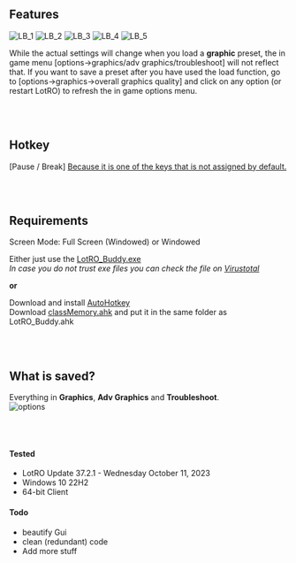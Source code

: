 ## Features
![LB_1](https://github.com/strauss7702/LotRO_Buddy/assets/138319390/626bc143-105b-4510-81ef-fbf9d1a8f8f3)
![LB_2](https://github.com/strauss7702/LotRO_Buddy/assets/138319390/ee7b291f-0fe5-4f75-85ce-df84b00a18a4)
![LB_3](https://github.com/strauss7702/LotRO_Buddy/assets/138319390/bd2d030f-80f4-4ab2-88ff-57a5f58e1186)
![LB_4](https://github.com/strauss7702/LotRO_Buddy/assets/138319390/03020083-b540-48d7-bfb1-d3a82773a15f)
![LB_5](https://github.com/strauss7702/LotRO_Buddy/assets/138319390/bb267634-b7d2-4243-a09e-91bbf352dfd9)

While the actual settings will change when you load a **graphic** preset, the in game menu [options->graphics/adv graphics/troubleshoot] will not reflect that. If you want to save a preset after you have used the load function, go to [options->graphics->overall graphics quality] and click on any option (or restart LotRO) to refresh the in game options menu.  

<br/><br/>

## Hotkey
[Pause / Break]   [Because it is one of the keys that is not assigned by default.](https://lotro-wiki.com/index.php/User:Taz/Scratchpad-Commands)  

<br/><br/>

## Requirements
Screen Mode: Full Screen (Windowed) or Windowed  

Either just use the [LotRO_Buddy.exe](https://github.com/strauss7702/LotRO_Buddy/releases)  
_In case you do not trust exe files you can check the file on [Virustotal](https://www.virustotal.com/gui/search/https%253A%252F%252Fgithub.com%252Fstrauss7702%252FLotRO_Buddy%252Freleases%252Fdownload%252F0.4.6%252FLotRO_Buddy.exe)_

**or**

Download and install [AutoHotkey](https://www.autohotkey.com/)  
Download [classMemory.ahk](https://github.com/Kalamity/classMemory) and put it in the same folder as LotRO_Buddy.ahk

<br/><br/>

## What is saved?
Everything in **Graphics**, **Adv Graphics** and **Troubleshoot**.  
![options](https://github.com/strauss7702/LotRO_Buddy/assets/138319390/1da8b7f8-39bb-48fc-89de-b015a9a235f1)  

<br/><br/>

#### Tested
- LotRO Update 37.2.1 - Wednesday October 11, 2023
- Windows 10 22H2
- 64-bit Client

#### Todo
- beautify Gui
- clean (redundant) code
- Add more stuff

